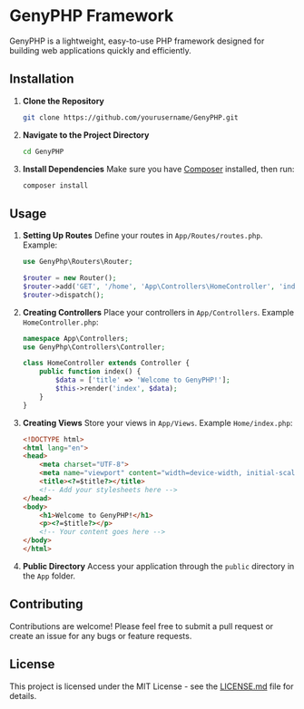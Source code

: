 
# GenyPHP Framework

GenyPHP is a lightweight, easy-to-use PHP framework designed for building web applications quickly and efficiently.

## Installation

1. **Clone the Repository**
   ```sh
   git clone https://github.com/yourusername/GenyPHP.git
   ```

2. **Navigate to the Project Directory**
   ```sh
   cd GenyPHP
   ```

3. **Install Dependencies**
   Make sure you have [Composer](https://getcomposer.org/) installed, then run:
   ```sh
   composer install
   ```

## Usage

1. **Setting Up Routes**
   Define your routes in `App/Routes/routes.php`. Example:
   ```php
   use GenyPhp\Routers\Router;

   $router = new Router();
   $router->add('GET', '/home', 'App\Controllers\HomeController', 'index');
   $router->dispatch();
   ```

2. **Creating Controllers**
   Place your controllers in `App/Controllers`. Example `HomeController.php`:
   ```php
   namespace App\Controllers;
   use GenyPhp\Controllers\Controller;

   class HomeController extends Controller {
       public function index() {
           $data = ['title' => 'Welcome to GenyPHP!'];
           $this->render('index', $data);
       }
   }
   ```

3. **Creating Views**
   Store your views in `App/Views`. Example `Home/index.php`:
   ```html
   <!DOCTYPE html>
   <html lang="en">
   <head>
       <meta charset="UTF-8">
       <meta name="viewport" content="width=device-width, initial-scale=1.0">
       <title><?=$title?></title>
       <!-- Add your stylesheets here -->
   </head>
   <body>
       <h1>Welcome to GenyPHP!</h1>
       <p><?=$title?></p>
       <!-- Your content goes here -->
   </body>
   </html>
   ```

4. **Public Directory**
   Access your application through the `public` directory in the `App` folder.

## Contributing

Contributions are welcome! Please feel free to submit a pull request or create an issue for any bugs or feature requests.

## License

This project is licensed under the MIT License - see the [LICENSE.md](LICENSE.md) file for details.
